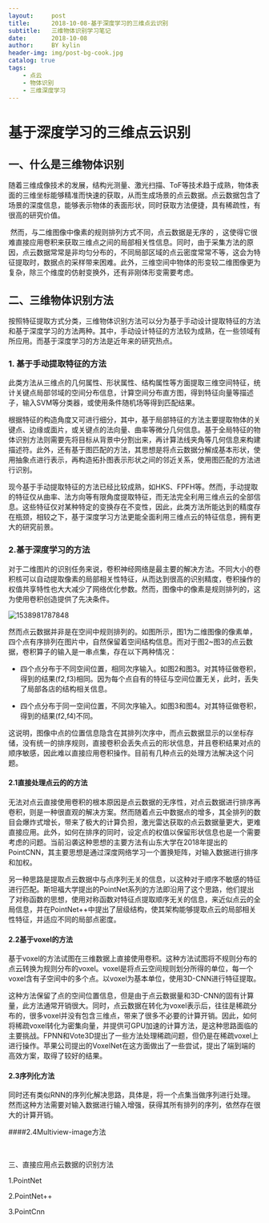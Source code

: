 ```yaml
---
layout:     post
title:      2018-10-08-基于深度学习的三维点云识别
subtitle:   三维物体识别学习笔记
date:       2018-10-08
author:     BY kylin
header-img: img/post-bg-cook.jpg
catalog: true
tags:
    - 点云
    - 物体识别
    - 三维深度学习
---
```


# 基于深度学习的三维点云识别

## 一、什么是三维物体识别

​       随着三维成像技术的发展，结构光测量、激光扫描、ToF等技术趋于成熟，物体表面的三维坐标能够精准而快速的获取，从而生成场景的点云数据。点云数据包含了场景的深度信息，能够表示物体的表面形状，同时获取方法便捷，具有稀疏性，有很高的研究价值。

​       然而，与二维图像中像素的规则排列方式不同，点云数据是无序的 ，这使得它很难直接应用卷积来获取三维点之间的局部相关性信息。同时，由于采集方法的原因，点云数据常常是非均匀分布的，不同局部区域的点云密度常常不等，这会为特征提取时，数据点的采样带来困难。此外，三维空间中物体的形变较二维图像更为复杂，除三个维度的仿射变换外，还有非刚体形变需要考虑。

## 二、三维物体识别方法

​	按照特征提取方式分类，三维物体识别方法可以分为基于手动设计提取特征的方法和基于深度学习的方法两种。其中，手动设计特征的方法较为成熟，在一些领域有所应用。而基于深度学习的方法是近年来的研究热点。

### 1. 基于手动提取特征的方法

​	此类方法从三维点的几何属性、形状属性、结构属性等方面提取三维空间特征，统计关键点局部邻域的空间分布信息，计算空间分布直方图，得到特征向量等描述子，输入SVM等分类器，或使用条件随机场等得到匹配结果。

​	根据特征的构造角度又可进行细分，其中，基于局部特征的方法主要提取物体的关键点、边缘或面片，或关键点的法向量、曲率等微分几何信息。基于全局特征的物体识别方法则需要先将目标从背景中分割出来，再计算法线夹角等几何信息来构建描述符。此外，还有基于图匹配的方法，其思想是将点云数据分解成基本形状，使用抽象点进行表示，再构造拓扑图表示形状之间的邻近关系，使用图匹配的方法进行识别。

​	现今基于手动提取特征的方法已经比较成熟，如HKS、FPFH等。然而，手动提取的特征仅从曲率、法方向等有限角度提取特征，而无法完全利用三维点云的全部信息。这些特征仅对某种特定的变换存在不变性，因此，此类方法所能达到的精度存在瓶颈，相较之下，基于深度学习方法更能全面利用三维点云的特征信息，拥有更大的研究前景。

### 2.基于深度学习的方法

​	对于二维图片的识别任务来说，卷积神经网络是最主要的解决方法。不同大小的卷积核可以自动提取像素的局部相关性特征，从而达到很高的识别精度，卷积操作的权值共享特性也大大减少了网络优化参数。然而，图像中的像素是规则排列的，这为使用卷积创造提供了先决条件。

![1538981787848](C:\Users\kylin\AppData\Local\Temp\1538981787848.png)

​	然而点云数据并非是在空间中规则排列的。如图所示，图1为二维图像的像素单，四个点有序排列在图片中，自然保留着空间结构信息。而对于图2~图3的点云数据，卷积算子的输入是一串点集，存在以下两种情况：

- 四个点分布于不同空间位置，相同次序输入。如图2和图3。对其特征做卷积，得到的结果(f2,f3)相同。因为每个点自有的特征与空间位置无关，此时，丢失了局部各店的结构相关信息。

- 四个点分布于同一空间位置，不同次序输入。如图3和图4。对其特征做卷积，得到的结果(f2,f4)不同。

  

​	这说明，图像中点的位置信息隐含在其排列次序中，而点云数据显示的以坐标存储，没有统一的排序规则，直接卷积会丢失点云的形状信息，并且卷积结果对点的顺序敏感，因此难以直接应用卷积操作。目前有几种点云的处理方法解决这个问题。

#### 2.1直接处理点云的的方法

​	无法对点云直接使用卷积的根本原因是点云数据的无序性，对点云数据进行排序再卷积，则是一种很直观的解决方案。然而随着点云中数据点的增多，其全排列的数目会爆炸式增长，带来了极大的计算负担，激光雷达获取的点云数据量更大，更难直接应用。此外，如何在排序的同时，设定点的权值以保留形状信息也是一个需要考虑的问题。当前沿袭这种思想的主要方法有山东大学在2018年提出的PointCNN，其主要思想是通过深度网络学习一个置换矩阵，对输入数据进行排序和加权。

​	另一种思路是提取点云数据中与点序列无关的信息，以这种对于顺序不敏感的特征进行匹配。斯坦福大学提出的PointNet系列的方法即沿用了这个思路，他们提出了对称函数的思想，使用对称函数对特征点提取顺序无关的信息，来近似点云的全局信息，并在PointNet++中提出了层级结构，使其架构能够提取点云的局部相关性特征，并适应不同的局部点密度。

#### 2.2基于voxel的方法

​	基于voxel的方法试图在三维数据上直接使用卷积。这种方法试图将不规则分布的点云转换为规则分布的voxel。voxel是将点云空间规则划分所得的单位，每一个voxel含有子空间中的多个点。以voxel为基本单位，使用3D-CNN进行特征提取。

​	这种方法保留了点的空间位置信息，但是由于点云数据量和3D-CNN的固有计算量，此方法通常开销很大。同时，点云数据在转化为voxel表示后，往往是稀疏分布的，很多voxel并没有包含三维点，带来了很多不必要的计算开销。因此，如何将稀疏voxel转化为密集向量，并提供可GPU加速的计算方法，是这种思路面临的主要挑战。FPNN和Vote3D提出了一些方法处理稀疏问题，但仍是在稀疏voxel上进行操作。苹果公司提出的VoxelNet在这方面做出了一些尝试，提出了端到端的高效方案，取得了较好的结果。

#### 2.3序列化方法

​	同时还有类似RNN的序列化解决思路，具体是，将一个点集当做序列进行处理。然而这种方法需要对输入数据进行输入增强，获得其所有排列的序列，依然存在很大的计算开销。

####2.4Multiview-image方法

​	

三、直接应用点云数据的识别方法

1.PointNet

2.PointNet++

3.PointCnn
